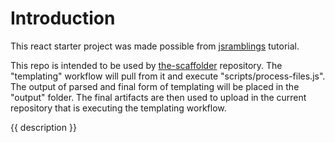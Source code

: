 # Introduction

This react starter project was made possible from [jsramblings](https://jsramblings.com/creating-a-react-app-with-webpack/) tutorial.

This repo is intended to be used by [the-scaffolder](https://github.com/kneyugn/the-scaffolder) repository. The "templating" workflow will pull from it and execute "scripts/process-files.js". The output of parsed and final form of templating will be placed in the "output" folder. The final artifacts are then used to upload in the current repository that is executing the templating workflow.

{{ description }}
